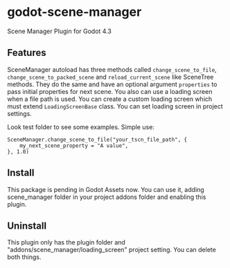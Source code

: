 # godot-scene-manager

Scene Manager Plugin for Godot 4.3

## Features

SceneManager autoload has three methods called `change_scene_to_file`, `change_scene_to_packed_scene` and `reload_current_scene` like SceneTree methods. They do the same and have an optional argument `properties` to pass initial properties for next scene. You also can use a loading screen when a file path is used. You can create a custom loading screen which must extend `LoadingScreenBase` class. You can set loading screen in project settings.

Look test folder to see some examples. Simple use:

```gdscript
SceneManager.change_scene_to_file("your_tscn_file_path", {
    my_next_scene_property = "A value",
}, 1.0)
```

## Install

This package is pending in Godot Assets now. You can use it, adding scene_manager folder in your project addons folder and enabling this plugin.

## Uninstall

This plugin only has the plugin folder and "addons/scene_manager/loading_screen" project setting. You can delete both things.
